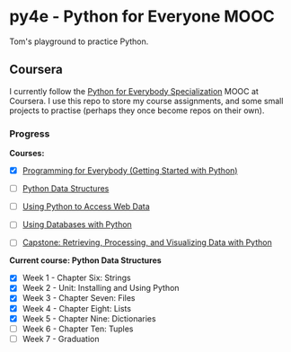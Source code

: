 # py4e - Python for Everyone MOOC

Tom's playground to practice Python.

## Coursera

I currently follow the [Python for Everybody Specialization] MOOC at Coursera. I use this repo to store my course assignments, and some small projects to practise (perhaps they once become repos on their own).

### Progress

**Courses:**
- [x] [Programming for Everybody (Getting Started with Python)]
- [ ] [Python Data Structures]
- [ ] [Using Python to Access Web Data]
- [ ] [Using Databases with Python]
- [ ] [Capstone: Retrieving, Processing, and Visualizing Data with Python]


**Current course: Python Data Structures**
- [x] Week 1 - Chapter Six: Strings
- [x] Week 2 - Unit: Installing and Using Python
- [x] Week 3 - Chapter Seven: Files
- [x] Week 4 - Chapter Eight: Lists
- [x] Week 5 - Chapter Nine: Dictionaries
- [ ] Week 6 - Chapter Ten: Tuples
- [ ] Week 7 - Graduation

[Python for Everybody Specialization]:                                https://www.coursera.org/specializations/python
[Programming for Everybody (Getting Started with Python)]:            https://www.coursera.org/learn/python
[Python Data Structures]:                                             https://www.coursera.org/learn/python-data
[Using Python to Access Web Data]:                                    https://www.coursera.org/learn/python-network-data
[Using Databases with Python]:                                        https://www.coursera.org/learn/python-network-data
[Capstone: Retrieving, Processing, and Visualizing Data with Python]: https://www.coursera.org/learn/python-data-visualization
